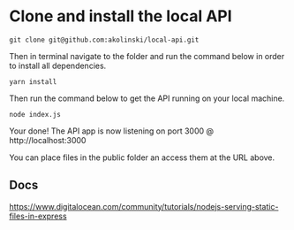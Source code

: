 # Clone and install the local API

``` 
git clone git@github.com:akolinski/local-api.git
```

Then in terminal navigate to the folder and run the command below in order to install all dependencies.

``` 
yarn install
```

Then run the command below to get the API running on your local machine.

``` 
node index.js 
```

Your done! The API app is now listening on port 3000 @ http://localhost:3000

You can place files in the public folder an access them at the URL above.

## Docs 

https://www.digitalocean.com/community/tutorials/nodejs-serving-static-files-in-express

